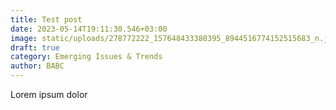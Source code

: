 ```yaml
---
title: Test post
date: 2023-05-14T19:11:30.546+03:00
image: static/uploads/278772222_157648433380395_8944516774152515683_n.jpg
draft: true
category: Emerging Issues & Trends
author: BABC
---
```

Lorem ipsum dolor
